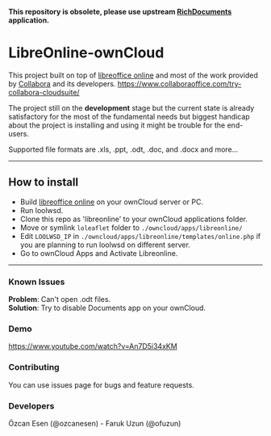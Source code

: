 **This repository is obsolete, please use upstream [RichDocuments](https://github.com/owncloud/richdocuments) application.**

LibreOnline-ownCloud
===================

This project built on top of [libreoffice online](https://github.com/libreoffice/online) and most of the work provided by [Collabora](https://www.collabora.com/) and its developers. https://www.collaboraoffice.com/try-collabora-cloudsuite/


The project still on the **development** stage but the current state is already satisfactory for the most of the fundamental needs but biggest handicap about the project is installing and using it might be trouble for the end-users. 

Supported file formats are .xls, .ppt, .odt, .doc, and .docx and more...

----------
How to install
--------------

- Build [libreoffice online](https://github.com/libreoffice/online) on your ownCloud server or PC.
- Run loolwsd.
- Clone this repo as 'libreonline' to your ownCloud applications folder.
- Move or symlink `loleaflet` folder to `./owncloud/apps/libreonline/`
- Edit `LOOLWSD_IP` in `./owncloud/apps/libreonline/templates/online.php` if you are planning to run loolwsd on different server.
- Go to ownCloud Apps and Activate Libreonline.

----------

### Known Issues

**Problem**: Can't open .odt files.  
**Solution**: Try to disable Documents app on your ownCloud.


### Demo
https://www.youtube.com/watch?v=An7D5i34xKM

### Contributing
You can use issues page for bugs and feature requests.

### Developers
Özcan Esen (@ozcanesen) - Faruk Uzun (@ofuzun)
